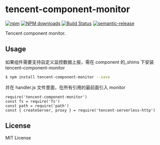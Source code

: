 # tencent-component-monitor

[![npm](https://img.shields.io/npm/v/tencent-component-monitor)](http://www.npmtrends.com/tencent-component-monitor)
[![NPM downloads](http://img.shields.io/npm/dm/tencent-component-monitor.svg?style=flat-square)](http://www.npmtrends.com/tencent-component-monitor)
[![Build Status](https://travis-ci.com/serverless-tencent/tencent-component-monitor.svg?branch=master)](https://travis-ci.com/serverless-tencent/tencent-component-monitor)
[![semantic-release](https://img.shields.io/badge/%20%20%F0%9F%93%A6%F0%9F%9A%80-semantic--release-e10079.svg)](https://github.com/semantic-release/semantic-release)

Tencent component monitor.

## Usage

如果组件需要支持自定义监控数据上报，需在 component 的\_shims 下安装 tencent-component-monitor

```bash
$ npm install tencent-component-monitor --save
```

并在 handler.js 文件里面，在所有引用的最前面引入 monitor

```
require('tencent-component-monitor')
const fs = require('fs')
const path = require('path')
const { createServer, proxy } = require('tencent-serverless-http')

```

## License

MIT License
